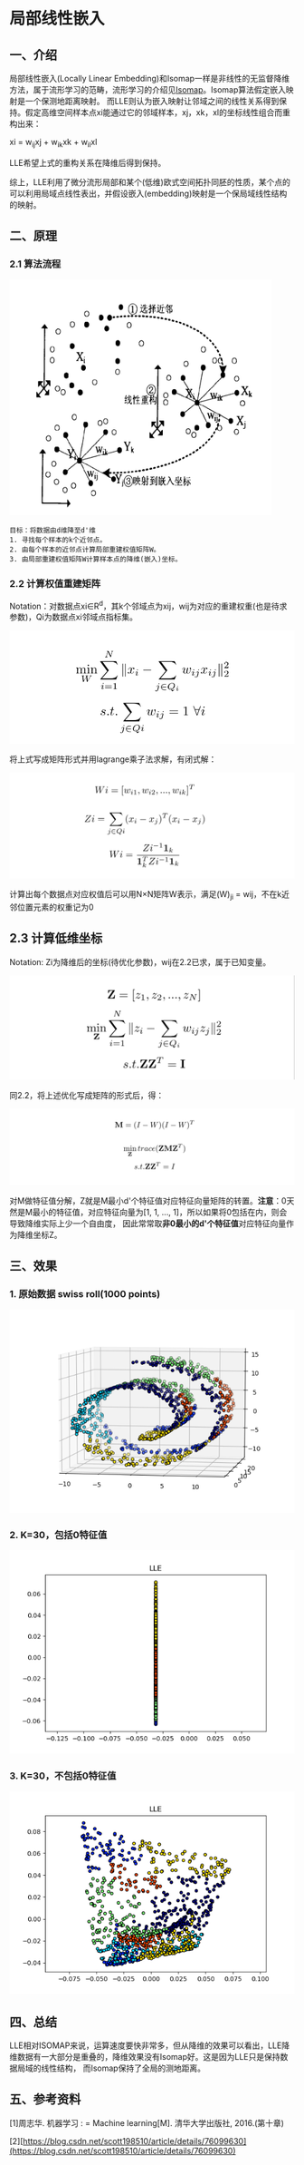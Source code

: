 # 局部线性嵌入
## 一、介绍
局部线性嵌入(Locally Linear Embedding)和Isomap一样是非线性的无监督降维方法，属于流形学习的范畴，流形学习的介绍见[Isomap](ISOMAP.md)。Isomap算法假定嵌入映射是一个保测地距离映射。
而LLE则认为嵌入映射让邻域之间的线性关系得到保持。假定高维空间样本点xi能通过它的邻域样本，xj，xk，xl的坐标线性组合而重构出来：

xi = w<sub>ij</sub>xj + w<sub>ik</sub>xk + w<sub>il</sub>xl

LLE希望上式的重构关系在降维后得到保持。

综上，LLE利用了微分流形局部和某个(低维)欧式空间拓扑同胚的性质，某个点的可以利用局域点线性表出，并假设嵌入(embedding)映射是一个保局域线性结构的映射。

## 二、原理

### 2.1 算法流程

![LLE-algorithm](../resources/LLE/LLE_algorithm.png)

```
目标：将数据由d维降至d'维
1. 寻找每个样本的k个近邻点。
2. 由每个样本的近邻点计算局部重建权值矩阵W。
3. 由局部重建权值矩阵W计算样本点的降维(嵌入)坐标。
```
### 2.2 计算权值重建矩阵
Notation：对数据点xi∈R<sup>d</sup>，其k个邻域点为xij，wij为对应的重建权重(也是待求参数)，Qi为数据点xi邻域点指标集。

![LLE](../resources/LLE/LLE.png)

将上式写成矩阵形式并用lagrange乘子法求解，有闭式解：

![LLE](../resources/LLE/lle_2.jpg)

计算出每个数据点对应权值后可以用N×N矩阵W表示，满足(W)<sub>ji</sub> = wij，不在k近邻位置元素的权重记为0

## 2.3 计算低维坐标

Notation: Zi为降维后的坐标(待优化参数)，wij在2.2已求，属于已知变量。

![LLE](../resources/LLE/LLE_3.png)

同2.2，将上述优化写成矩阵的形式后，得：

![LLE](../resources/LLE/LLE_4.png)

对M做特征值分解，Z就是M最小d'个特征值对应特征向量矩阵的转置。**注意**：0天然是M最小的特征值，对应特征向量为[1, 1, ..., 1]，所以如果将0包括在内，则会导致降维实际上少一个自由度，
因此常常取**非0最小的d'个特征值**对应特征向量作为降维坐标Z。

## 三、效果
### 1. 原始数据 swiss roll(1000 points)

![result](../results/LLE/origin_data.png)

### 2. K=30，包括0特征值

![result](../results/LLE/LLE_k_30.png)

### 3. K=30，不包括0特征值

![result](../results/LLE/LLE_k_30_without0.png)

## 四、总结
LLE相对ISOMAP来说，运算速度要快非常多，但从降维的效果可以看出，LLE降维数据有一大部分是重叠的，降维效果没有Isomap好。这是因为LLE只是保持数据局域的线性结构，
而Isomap保持了全局的测地距离。

## 五、参考资料
[1]周志华. 机器学习 : = Machine learning[M]. 清华大学出版社, 2016.(第十章)

[2][https://blog.csdn.net/scott198510/article/details/76099630](https://blog.csdn.net/scott198510/article/details/76099630)

